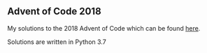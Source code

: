 ## Advent of Code 2018

My solutions to the 2018 Advent of Code which can be found [here](https://adventofcode.com/2018).

Solutions are written in Python 3.7